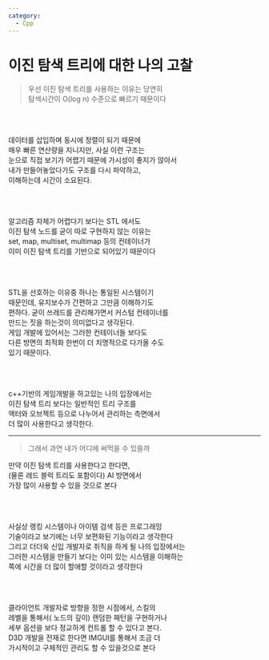 ```yaml
---
category:
  - Cpp
---
```


# 이진 탐색 트리에 대한 나의 고찰


>우선 이진 탐색 트리를 사용하는 이유는 당연히   
탐색시간이 O(log n) 수준으로 빠르기 때문이다   

<br/><br/>

데이터를 삽입하며 동시에 정렬이 되기 때문에   
매우 빠른 연산량을 지니지만, 사실 이런 구조는   
눈으로 직접 보기가 어렵기 때문에 가시성이 좋지가 않아서   
내가 만들어놓았다가도 구조를 다시 파악하고,   
이해하는데 시간이 소요된다.   

<br/><br/>

알고리즘 자체가 어렵다기 보다는 STL 에서도   
이진 탐색 노드를 굳이 따로 구현하지 않는 이유는   
set, map, multiset, multimap 등의 컨테이너가   
이미 이진 탐색 트리를 기반으로 되어있기 때문이다   

<br/><br/>

STL을 선호하는 이유중 하나는 통일된 시스템이기   
때문인데, 유지보수가 간편하고 그만큼 이해하기도   
편하다. 굳이 쓰레드를 관리해가면서 커스텀 컨테이너를   
만드는 짓을 하는것이 의미없다고 생각된다.   
게임 개발에 있어서는 그러한 컨테이너들 보다도   
다른 방면의 최적화 한번이 더 치명적으로 다가올 수도   
있기 때문이다.   

<br/><br/>

c++기반의 게임개발을 하고있는 나의 입장에서는   
이진 탐색 트리 보다는 일반적인 트리 구조를   
액터와 오브젝트 등으로 나누어서 관리하는 측면에서   
더 많이 사용한다고 생각한다.   

***   

>그래서 과연 내가 어디에 써먹을 수 있을까

만약 이진 탐색 트리를 사용한다고 한다면,   
(물론 레드 블럭 트리도 포함이다) AI 방면에서   
가장 많이 사용할 수 있을 것으로 본다   

<br/><br/>

사실상 랭킹 시스템이나 아이템 검색 등은 프로그래밍   
기술이라고 보기에는 너무 보편화된 기능이라고 생각한다   
그리고 더더욱 신입 개발자로 취직을 하게 될 나의 입장에서는   
그러한 시스템을 만들기 보다는 이미 있는 시스템을 이해하는   
쪽에 시간을 더 많이 할애할 것이라고 생각한다   

<br/><br/>

클라이언트 개발자로 방향을 정한 시점에서, 스킬의   
레벨을 통해서( 노드의 깊이) 랜덤한 패턴을 구현하거나   
세부 옵션을 보다 정교하게 컨트롤 할 수 있다고 본다.   
D3D 개발을 전재로 한다면 IMGUI를 통해서 조금 더   
가시적이고 구체적인 관리도 할 수 있을것으로 본다   
